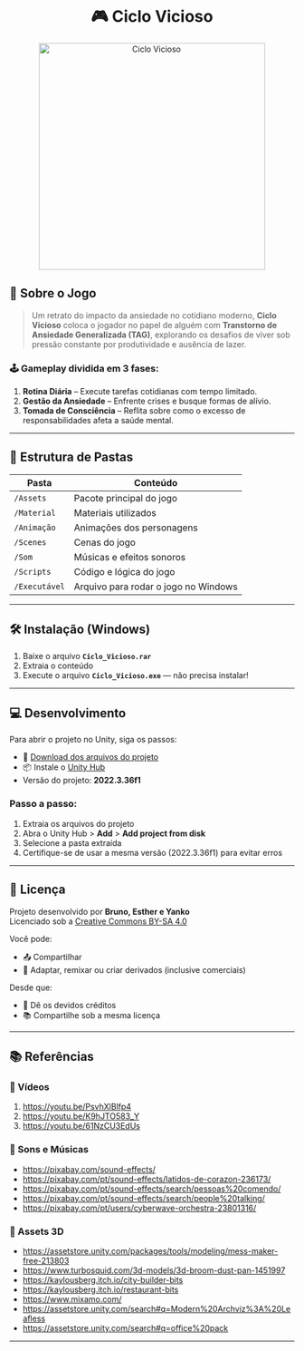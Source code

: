 <h1 align="center">🎮 Ciclo Vicioso</h1>

<p align="center">
  <img src="https://drive.google.com/uc?export=view&id=18pYqd0XV3jZEwX_BzoItbffGwRA0q6Gv" alt="Ciclo Vicioso" width="400"/>
</p>

## 🧠 Sobre o Jogo

> Um retrato do impacto da ansiedade no cotidiano moderno, **Ciclo Vicioso** coloca o jogador no papel de alguém com **Transtorno de Ansiedade Generalizada (TAG)**, explorando os desafios de viver sob pressão constante por produtividade e ausência de lazer.

### 🕹 Gameplay dividida em 3 fases:

1. **Rotina Diária** – Execute tarefas cotidianas com tempo limitado.
2. **Gestão da Ansiedade** – Enfrente crises e busque formas de alívio.
3. **Tomada de Consciência** – Reflita sobre como o excesso de responsabilidades afeta a saúde mental.

---

## 📁 Estrutura de Pastas

| Pasta         | Conteúdo                                      |
|---------------|-----------------------------------------------|
| `/Assets`     | Pacote principal do jogo                      |
| `/Material`   | Materiais utilizados                          |
| `/Animação`   | Animações dos personagens                     |
| `/Scenes`     | Cenas do jogo                                 |
| `/Som`        | Músicas e efeitos sonoros                     |
| `/Scripts`    | Código e lógica do jogo                       |
| `/Executável` | Arquivo para rodar o jogo no Windows          |

---

## 🛠 Instalação (Windows)

1. Baixe o arquivo **`Ciclo_Vicioso.rar`**  
2. Extraia o conteúdo  
3. Execute o arquivo **`Ciclo_Vicioso.exe`** — não precisa instalar!

---

## 💻 Desenvolvimento

Para abrir o projeto no Unity, siga os passos:

- 🔗 [Download dos arquivos do projeto](https://drive.google.com/file/d/1TT3ZED2lyiuikb9jIK0E7vUHvw5qPOj5/view?usp=sharing)  
- 📦 Instale o [Unity Hub](https://unity.com/pt/releases/editor/whats-new/2022.3.6)  
- Versão do projeto: **2022.3.36f1**

### Passo a passo:

1. Extraia os arquivos do projeto  
2. Abra o Unity Hub > **Add** > **Add project from disk**  
3. Selecione a pasta extraída  
4. Certifique-se de usar a mesma versão (2022.3.36f1) para evitar erros

---

## 📄 Licença

Projeto desenvolvido por **Bruno, Esther e Yanko**  
Licenciado sob a [Creative Commons BY-SA 4.0](https://creativecommons.org/licenses/by-sa/4.0/)

Você pode:

- 📤 Compartilhar
- 🔧 Adaptar, remixar ou criar derivados (inclusive comerciais)  

Desde que:

- 📝 Dê os devidos créditos
- 📚 Compartilhe sob a mesma licença

---

## 📚 Referências

### 🎥 Vídeos
1. https://youtu.be/PsvhXlBlfp4  
2. https://youtu.be/K9hJTO583_Y  
3. https://youtu.be/61NzCU3EdUs  

### 🎵 Sons e Músicas
- https://pixabay.com/sound-effects/  
- https://pixabay.com/pt/sound-effects/latidos-de-corazon-236173/  
- https://pixabay.com/pt/sound-effects/search/pessoas%20comendo/  
- https://pixabay.com/pt/sound-effects/search/people%20talking/  
- https://pixabay.com/pt/users/cyberwave-orchestra-23801316/

### 🧰 Assets 3D
- https://assetstore.unity.com/packages/tools/modeling/mess-maker-free-213803  
- https://www.turbosquid.com/3d-models/3d-broom-dust-pan-1451997  
- https://kaylousberg.itch.io/city-builder-bits  
- https://kaylousberg.itch.io/restaurant-bits  
- https://www.mixamo.com/  
- https://assetstore.unity.com/search#q=Modern%20Archviz%3A%20Leafless  
- https://assetstore.unity.com/search#q=office%20pack  

---


